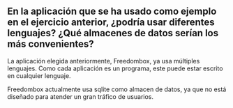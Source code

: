 ## En la aplicación que se ha usado como ejemplo en el ejercicio anterior, ¿podría usar diferentes lenguajes? ¿Qué almacenes de datos serían los más convenientes? 



La aplicación elegida anteriormente, Freedombox, ya usa múltiples lenguajes. Como cada aplicación es un programa, este puede estar escrito en cualquier lenguaje.

Freedombox actualmente usa sqlite como almacen de datos, ya que no está diseñado para atender un gran tráfico de usuarios. 